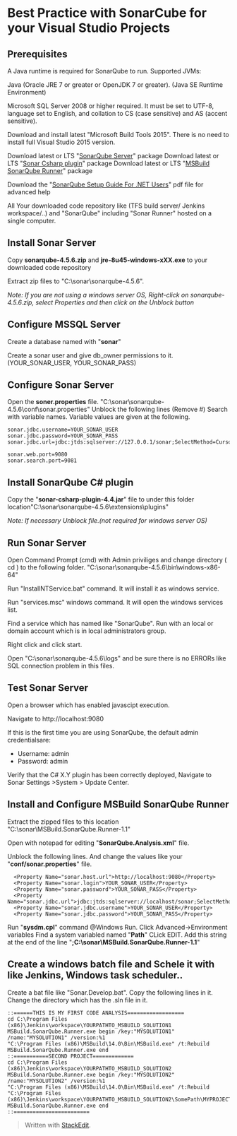 
Best Practice with SonarCube for your Visual Studio Projects
===================

## Prerequisites

A Java runtime is required for SonarQube to run. Supported JVMs:

Java (Oracle JRE 7 or greater or OpenJDK 7 or greater). (Java SE Runtime Environment)

Microsoft SQL Server 2008 or higher required. It must be set to UTF-8, language set to English, and collation to CS (case sensitive) and AS (accent sensitive).


Download and install latest "Microsoft Build Tools 2015". There is no need to install full Visual Studio 2015 version.


Download latest or LTS "[SonarQube Server](http://www.sonarqube.org/downloads/)" package
Download latest or LTS "[Sonar Csharp plugin](http://docs.sonarqube.org/display/PLUG/C#+Plugin)" package
Download latest or LTS "[MSBuild SonarQube Runner](http://docs.sonarqube.org/display/SONAR/Analyzing+with+SonarQube+Scanner+for+MSBuild)" package


Download the "[SonarQube Setup Guide For .NET Users](http://redirect.sonarsource.com/doc/sq-setup-guide-for-dotnet-users.html)" pdf file for advanced help

All Your downloaded code repository like (TFS build server/ Jenkins workspace/..) and "SonarQube" including "Sonar Runner" hosted on a single computer.

## Install Sonar Server

Copy **sonarqube-4.5.6.zip** and **jre-8u45-windows-xXX.exe** to your downloaded code repository 

Extract zip files to "C:\sonar\sonarqube-4.5.6".

*Note: If you are not using a windows server OS, Right-click on sonarqube-4.5.6.zip, select Properties and then click on the Unblock button*

## Configure MSSQL Server
Create a database named with "**sonar**"

Create a sonar user and give db_owner permissions to it. (YOUR_SONAR_USER, YOUR_SONAR_PASS)


## Configure Sonar Server

Open the **soner.properties** file. "C:\sonar\sonarqube-4.5.6\conf\sonar.properties"
Unblock the following lines (Remove #) Search with variable names. Variable values are given at the following.

    sonar.jdbc.username=YOUR_SONAR_USER
    sonar.jdbc.password=YOUR_SONAR_PASS
    sonar.jdbc.url=jdbc:jtds:sqlserver://127.0.0.1/sonar;SelectMethod=Cursor
    
    sonar.web.port=9080
    sonar.search.port=9081

## Install SonarQube C# plugin

Copy the "**sonar-csharp-plugin-4.4.jar**" file to under this folder location"C:\sonar\sonarqube-4.5.6\extensions\plugins\"

*Note: If necessary Unblock file.(not required for windows server OS)*

## Run Sonar Server
Open Command Prompt (cmd) with Admin priviliges and change directory ( cd ) to the following folder.
"C:\sonar\sonarqube-4.5.6\bin\windows-x86-64"

Run "InstallNTService.bat" command. It will install it as windows service.

Run "services.msc" windows command. It will open the windows services list.

Find a service which has named like "SonarQube". Run with an local or domain account which is in local administrators group.

Right click and click start.

Open "C:\sonar\sonarqube-4.5.6\logs" and be sure there is no ERRORs like SQL connection problem in this files.

## Test Sonar Server

Open a browser which has enabled javascipt execution.

Navigate to http://localhost:9080

If this is the first time you are using SonarQube, the default admin credentialsare:
- Username: admin
- Password: admin

Verify that the C# X.Y plugin has been correctly deployed, Navigate to Sonar Settings >System > Update Center.

## Install and Configure MSBuild SonarQube Runner

Extract the zipped files to this location "C:\sonar\MSBuild.SonarQube.Runner-1.1"

Open with notepad for editing "**SonarQube.Analysis.xml**" file.

Unblock the following lines. And change the values like your "**conf/sonar.properties**" file.

      <Property Name="sonar.host.url">http://localhost:9080</Property>
      <Property Name="sonar.login">YOUR_SONAR_USER</Property>
      <Property Name="sonar.password">YOUR_SONAR_PASS</Property>
      <Property Name="sonar.jdbc.url">jdbc:jtds:sqlserver://localhost/sonar;SelectMethod=Cursor</Property>
      <Property Name="sonar.jdbc.username">YOUR_SONAR_USER</Property>
      <Property Name="sonar.jdbc.password">YOUR_SONAR_PASS</Property>


Run "**sysdm.cpl**" command @Windows Run. Click Advanced->Environment variables
Find a system variabled named "**Path**"  CLick EDIT.
Add this string at the end of the line "**;C:\sonar\MSBuild.SonarQube.Runner-1.1**"


## Create a windows batch file and Schele it with like Jenkins, Windows task scheduler..

Create a bat file like "Sonar.Develop.bat". Copy the following lines in it. Change the directory which has the .sln file in it.

    ::======THIS IS MY FIRST CODE ANALYSIS==================
    cd C:\Program Files (x86)\Jenkins\workspace\YOURPATHTO_MSBUILD_SOLUTION1
    MSBuild.SonarQube.Runner.exe begin /key:"MYSOLUTION1" /name:"MYSOLUTION1" /version:%1
    "C:\Program Files (x86)\MSBuild\14.0\Bin\MSBuild.exe" /t:Rebuild
    MSBuild.SonarQube.Runner.exe end
    ::===========SECOND PROJECT=============
    cd C:\Program Files (x86)\Jenkins\workspace\YOURPATHTO_MSBUILD_SOLUTION2
    MSBuild.SonarQube.Runner.exe begin /key:"MYSOLUTION2" /name:"MYSOLUTION2" /version:%1
    "C:\Program Files (x86)\MSBuild\14.0\Bin\MSBuild.exe" /t:Rebuild "C:\Program Files (x86)\Jenkins\workspace\YOURPATHTO_MSBUILD_SOLUTION2\SomePath\MYPROJECT.sln"
    MSBuild.SonarQube.Runner.exe end
    ::========================



















> Written with [StackEdit](https://stackedit.io/).